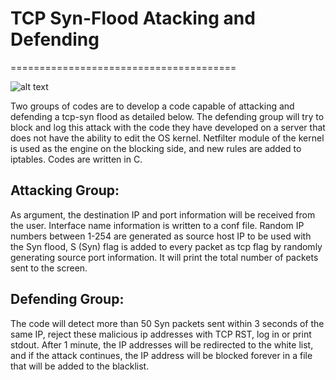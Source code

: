 # TCP Syn-Flood Atacking and Defending
=======================================

![alt text](https://github.com/boranyldrm/Kangal/blob/master/logo.png?raw=true)

Two groups of codes are to develop a code capable of attacking and defending a tcp-syn flood as detailed below. The defending group will try to block and log this attack with the code they have developed on a server that does not have the ability to edit the OS kernel. Netfilter module of the kernel is used as the engine on the blocking side, and new rules are added to iptables. Codes are written in C. 


Attacking Group:
----------------

As argument, the destination IP and port information will be received from the user. Interface name information is written to a conf file.
Random IP numbers between 1-254 are generated as source host IP to be used with the Syn flood, S (Syn) flag is added to every packet as tcp flag by randomly generating source port information. It will print the total number of packets sent to the screen.

Defending Group:
----------------

The code will detect more than 50 Syn packets sent within 3 seconds of the same IP, reject these malicious ip addresses with TCP RST, log in or print stdout. After 1 minute, the IP addresses will be redirected to the white list, and if the attack continues, the IP address will be blocked forever in a file that will be added to the blacklist.
